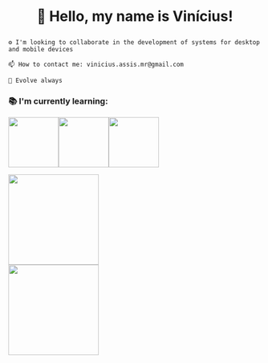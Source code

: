 # <p align="center">👋 Hello, my name is Vinícius!</p>
    
    ⚙ I'm looking to collaborate in the development of systems for desktop and mobile devices
    
    📫 How to contact me: vinicius.assis.mr@gmail.com
    
    🚀 Evolve always
    
   <h3>📚 I'm currently learning:</h3>
    
<img src="https://cdn.jsdelivr.net/gh/devicons/devicon/icons/python/python-original-wordmark.svg" heigt=100px width=100px /><img src="https://cdn.jsdelivr.net/gh/devicons/devicon/icons/html5/html5-plain-wordmark.svg" heigt=100px width=100px/><img src="https://cdn.jsdelivr.net/gh/devicons/devicon/icons/css3/css3-plain-wordmark.svg" heigt=100px width=100px/>
          
<div>
<a href="https://github.com/ViniciusDevAssis">
<img height="180em" src="https://github-readme-stats.vercel.app/api/top-langs/?username=ViniciusDevAssis&layout=compact&langs_count=7&theme=dracula"/><br>
<img height="180em" src="https://github-readme-stats.vercel.app/api?username=ViniciusDevAssis&show_icons=true&theme=dracula&include_all_commits=true&count_private=true"/>
</div>
